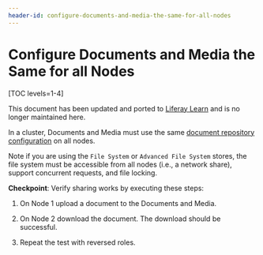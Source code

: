```yaml
---
header-id: configure-documents-and-media-the-same-for-all-nodes
---
```


# Configure Documents and Media the Same for all Nodes

[TOC levels=1-4]

<aside class="alert alert-info">
  <span class="wysiwyg-color-blue120"> This document has been updated and ported to <a href="https://learn.liferay.com/dxp-7.x/installation-and-upgrades/setting-up-liferay-dxp/clustering-for-high-availability/database-configuration-for-cluster-nodes.html">Liferay Learn</a> and is no longer maintained here.</span>
</aside>

In a cluster, Documents and Media must use the same
[document repository configuration](/docs/7-2/deploy/-/knowledge_base/d/document-repository-configuration)
on all nodes. 

Note if you are using the `File System` or `Advanced File System` stores, the
file system must be accessible from all nodes (i.e., a network share), support
concurrent requests, and file locking.

**Checkpoint**: Verify sharing works by executing these steps:

1.  On Node 1 upload a document to the Documents and Media.

2.  On Node 2 download the document. The download should be successful.

3.  Repeat the test with reversed roles.
